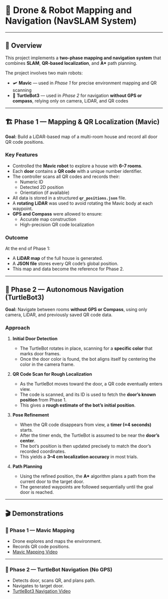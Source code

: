 # 🧭 Drone & Robot Mapping and Navigation (NavSLAM System)

---

## 📘 Overview

This project implements a **two-phase mapping and navigation system** that combines **SLAM**, **QR-based localization**, and **A\*** path planning.  

The project involves two main robots:
- 🛩️ **Mavic** — used in *Phase 1* for precise environment mapping and QR scanning  
- 🤖 **TurtleBot3** — used in *Phase 2* for navigation **without GPS or compass**, relying only on camera, LiDAR, and QR codes

---

## 🏗️ Phase 1 — Mapping & QR Localization (Mavic)

**Goal:** Build a LiDAR-based map of a multi-room house and record all door QR code positions.

### Key Features
- Controlled the **Mavic robot** to explore a house with **6–7 rooms**.
- Each **door** contains a **QR code** with a unique number identifier.
- The controller scans all QR codes and records their:
  - Numeric ID
  - Detected 2D position
  - Orientation (if available)
- All data is stored in a structured **`qr_positions.json`** file.
- A **rotating LiDAR** was used to avoid rotating the Mavic body at each waypoint.
- **GPS and Compass** were allowed to ensure:
  - Accurate map construction  
  - High-precision QR code localization

### Outcome
At the end of Phase 1:
- A **LiDAR map** of the full house is generated.
- A **JSON file** stores every QR code’s global position.
- This map and data become the reference for Phase 2.

---

## 🧭 Phase 2 — Autonomous Navigation (TurtleBot3)

**Goal:** Navigate between rooms **without GPS or Compass**, using only camera, LiDAR, and previously saved QR code data.

### Approach

1. **Initial Door Detection**
   - The TurtleBot rotates in place, scanning for a **specific color** that marks door frames.
   - Once the door color is found, the bot aligns itself by centering the color in the camera frame.

2. **QR Code Scan for Rough Localization**
   - As the TurtleBot moves toward the door, a QR code eventually enters view.
   - The code is scanned, and its ID is used to fetch the **door’s known position** from Phase 1.
   - This gives a **rough estimate of the bot’s initial position**.

3. **Pose Refinement**
   - When the QR code disappears from view, a **timer (≈4 seconds)** starts.
   - After the timer ends, the TurtleBot is assumed to be near the **door’s center**.
   - The bot’s position is then updated precisely to match the door’s recorded coordinates.
   - This yields a **3–4 cm localization accuracy** in most trials.

4. **Path Planning**
   - Using the refined position, the **A\*** algorithm plans a path from the current door to the target door.
   - The generated waypoints are followed sequentially until the goal door is reached.

---

## 🎬 Demonstrations

### 🚁 Phase 1 — Mavic Mapping
- Drone explores and maps the environment.
- Records QR code positions.
- [Mavic Mapping Video](https://github.com/JZX100II/Drone2Bot-Navigation-System/blob/main/Recordings%20and%20Figures/Mavic.mp4)

---

### 🤖 Phase 2 — TurtleBot Navigation (No GPS)
- Detects door, scans QR, and plans path.
- Navigates to target door.
- [TurtleBot3 Navigation Video](https://github.com/JZX100II/Drone2Bot-Navigation-System/blob/main/Recordings%20and%20Figures/Turtle.mp4)